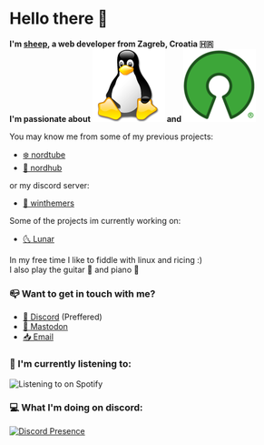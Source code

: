 # Hello there 👋

**I'm [sheep](https://sheepdev.xyz), a web developer from Zagreb, Croatia 🇭🇷**   \
**I'm passionate about [![Linux](assets/tux.png)](https://en.wikipedia.org/wiki/Linux) and [![Open Source](assets/oss.png)](https://opensource.org/)**

You may know me from some of my previous projects:

- [❄️ nordtube](https://github.com/sheeepdev/nordtube)
- [🧊 nordhub](https://github.com/sheeepdev/nordhub)

or my discord server:
- [🎨 winthemers](https://discord.gg/kE857nj)

Some of the projects im currently working on:

- [🌜 Lunar](https://lunar-theme.github.io)

In my free time I like to fiddle with linux and ricing :) \
I also play the guitar 🎸 and piano 🎹

### 📪 Want to get in touch with me?
- [💬 Discord](https://discord.com/users/429303151598895106) (Preffered)
- [🐘 Mastodon](https://fosstodon.org/@sheepdev)
- [📥 Email](mailto:hi@sheepdev.xyz)

### 🎵 I'm currently listening to:  
![Listening to on Spotify](https://spotify-github-profile.vercel.app/api/view?uid=beziuiy1zq1p73q3dofba1x3v&cover_image=true&theme=default)

### 💻 What I'm doing on discord:
[![Discord Presence](https://lanyard-profile-readme.vercel.app/api/429303151598895106?idleMessage=Just%20chilling%20🌴)](https://discord.com/users/429303151598895106)

